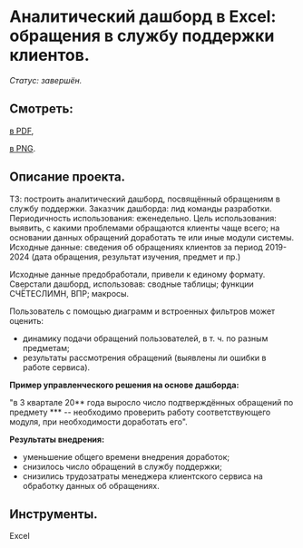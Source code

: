 # Аналитический дашборд в Excel: обращения в службу поддержки клиентов.

*Статус: завершён.*

## Смотреть:
[в PDF](),

[в PNG]().

## Описание проекта.
ТЗ: построить аналитический дашборд, посвящённый обращениям в службу поддержки.
Заказчик дашборда: лид команды разработки.
Периодичность использования: еженедельно.
Цель использования: выявить, с какими проблемами обращаются клиенты чаще всего; на основании данных обращений доработать те или иные модули системы.
Исходные данные: сведения об обращениях клиентов за период 2019-2024 (дата обращения, результат изучения, предмет и пр.)

Исходные данные предобработали, привели к единому формату.
Сверстали дашборд, использовав: сводные таблицы; функции СЧЁТЕСЛИМН, ВПР; макросы.

Пользователь с помощью диаграмм и встроенных фильтров может оценить:
- динамику подачи обращений пользователей, в т. ч. по разным предметам;
- результаты рассмотрения обращений (выявлены ли ошибки в работе сервиса).


**Пример управленческого решения на основе дашборда:**
 
"в 3 квартале 20** года выросло число подтверждённых обращений по предмету *** -- необходимо проверить работу соответствующего модуля, при необходимости доработать его".

  
**Результаты внедрения:**
- уменьшение общего времени внедрения доработок;
- снизилось число обращений в службу поддержки;
- снизились трудозатраты менеджера клиентского сервиса на обработку данных об обращениях.

## Инструменты.
Excel
